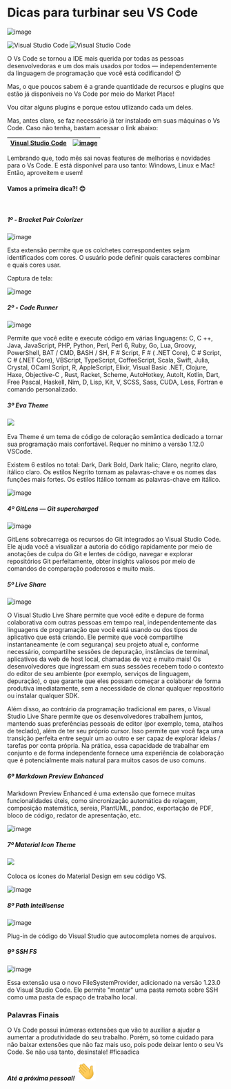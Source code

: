 # Dicas para turbinar seu VS Code

![image](https://user-images.githubusercontent.com/72177982/104915128-f49aea80-596e-11eb-8480-dfb646f5070a.png)

![Visual Studio Code](https://img.shields.io/badge/Version-1.0.0-red) ![Visual Studio Code](https://img.shields.io/badge/Visul%20Studio%20Code-Markdown-blue)

O Vs Code se tornou a IDE mais querida por todas as pessoas desenvolvedoras e um dos mais usados por todos — independentemente da linguagem de programação que você está codificando! 😍

Mas, o que poucos sabem é a grande quantidade de recursos e plugins que estão já disponíveis no Vs Code por meio do Market Place! 

Vou citar alguns plugins e porque estou utlizando cada um deles.

Mas, antes claro, se faz necessário já ter instalado em suas máquinas o Vs Code. Caso não tenha, bastam acessar o link abaixo:

<a href="https://code.visualstudio.com/">

Visual Studio Code | ![image](https://user-images.githubusercontent.com/72177982/104917233-e7cbc600-5971-11eb-9cd6-9109b3f18b7c.png)
---------|----------
</a>

Lembrando que, todo mês sai novas features de melhorias e novidades para o Vs Code. E está disponível para uso tanto: Windows, Linux e Mac! Então, aproveitem e usem!

#### Vamos a primeira dica?! 😊
<br/>

##### 1º - Bracket Pair Colorizer

![image](https://user-images.githubusercontent.com/72177982/104917815-b0114e00-5972-11eb-8988-44c8a4c05344.png) 

Esta extensão permite que os colchetes correspondentes sejam identificados com cores. O usuário pode definir quais caracteres combinar e quais cores usar.

Captura de tela:

![image](https://user-images.githubusercontent.com/72177982/104918114-0aaaaa00-5973-11eb-9b2c-f8cadd158e48.png)
<br/>

##### 2º - Code Runner

![image](https://user-images.githubusercontent.com/72177982/104918401-74c34f00-5973-11eb-8e07-0c3f2a3ddfb5.png)

Permite que você edite e execute código em várias  linguagens: C, C ++, Java, JavaScript, PHP, Python, Perl, Perl 6, Ruby, Go, Lua, Groovy, PowerShell, BAT / CMD, BASH / SH, F # Script, F # ( .NET Core), C # Script, C # (.NET Core), VBScript, TypeScript, CoffeeScript, Scala, Swift, Julia, Crystal, OCaml Script, R, AppleScript, Elixir, Visual Basic .NET, Clojure, Haxe, Objective-C , Rust, Racket, Scheme, AutoHotkey, AutoIt, Kotlin, Dart, Free Pascal, Haskell, Nim, D, Lisp, Kit, V, SCSS, Sass, CUDA, Less, Fortran e comando personalizado.
<br/>

##### 3º Eva Theme

<img src="https://user-images.githubusercontent.com/72177982/104919145-89541700-5974-11eb-9486-227df3d07777.png" width="25%">


Eva Theme é um tema de código de coloração semântica dedicado a tornar sua programação mais confortável. Requer no mínimo a versão 1.12.0 VSCode.

Existem 6 estilos no total: Dark, Dark Bold, Dark Italic; Claro, negrito claro, itálico claro. Os estilos Negrito tornam as palavras-chave e os nomes das funções mais fortes. Os estilos Itálico tornam as palavras-chave em itálico.

![image](https://user-images.githubusercontent.com/72177982/104919402-f36cbc00-5974-11eb-8834-aeb855835ab6.png)
<br/>

##### 4º GitLens — Git supercharged

![image](https://user-images.githubusercontent.com/72177982/104919589-421a5600-5975-11eb-845e-cff0fa3fb8d3.png)

GitLens sobrecarrega os recursos do Git integrados ao Visual Studio Code. Ele ajuda você a visualizar a autoria do código rapidamente por meio de anotações de culpa do Git e lentes de código, navegar e explorar repositórios Git perfeitamente, obter insights valiosos por meio de comandos de comparação poderosos e muito mais.
<br/>

##### 5º Live Share

![image](https://user-images.githubusercontent.com/72177982/104919837-ab9a6480-5975-11eb-96ab-b25dc0bf508e.png)

O Visual Studio Live Share permite que você edite e depure de forma colaborativa com outras pessoas em tempo real, independentemente das linguagens de programação que você está usando ou dos tipos de aplicativo que está criando. Ele permite que você compartilhe instantaneamente (e com segurança) seu projeto atual e, conforme necessário, compartilhe sessões de depuração, instâncias de terminal, aplicativos da web de host local, chamadas de voz e muito mais! Os desenvolvedores que ingressam em suas sessões recebem todo o contexto do editor de seu ambiente (por exemplo, serviços de linguagem, depuração), o que garante que eles possam começar a colaborar de forma produtiva imediatamente, sem a necessidade de clonar qualquer repositório ou instalar qualquer SDK.

Além disso, ao contrário da programação tradicional em pares, o Visual Studio Live Share permite que os desenvolvedores trabalhem juntos, mantendo suas preferências pessoais de editor (por exemplo, tema, atalhos de teclado), além de ter seu próprio cursor. Isso permite que você faça uma transição perfeita entre seguir um ao outro e ser capaz de explorar ideias / tarefas por conta própria. Na prática, essa capacidade de trabalhar em conjunto e de forma independente fornece uma experiência de colaboração que é potencialmente mais natural para muitos casos de uso comuns.
<br/>

##### 6º Markdown Preview Enhanced

Markdown Preview Enhanced é uma extensão que fornece muitas funcionalidades úteis, como sincronização automática de rolagem, composição matemática, sereia, PlantUML, pandoc, exportação de PDF, bloco de código, redator de apresentação, etc. 

![image](https://user-images.githubusercontent.com/72177982/104920293-56128780-5976-11eb-9231-d9e3a773af3e.png)
<br/>

##### 7º Material Icon Theme

<img src="https://user-images.githubusercontent.com/72177982/104920431-8823e980-5976-11eb-811f-a770ba5972ba.png" width="25%">


Coloca os ícones do Material Design em seu código VS.

![image](https://user-images.githubusercontent.com/72177982/104920699-f49ee880-5976-11eb-93c4-a0381cfde5f9.png)
<br/>

##### 8º Path Intellisense

![image](https://user-images.githubusercontent.com/72177982/104920884-421b5580-5977-11eb-949e-cebc391c5b0a.png)

Plug-in de código do Visual Studio que autocompleta nomes de arquivos.
<br/>

##### 9º SSH FS

![image](https://user-images.githubusercontent.com/72177982/104921086-a1796580-5977-11eb-92d6-9e6a45ad5218.png)

Essa extensão usa o novo FileSystemProvider, adicionado na versão 1.23.0 do Visual Studio Code. Ele permite "montar" uma pasta remota sobre SSH como uma pasta de espaço de trabalho local.
<br/>

### Palavras Finais
O Vs Code possui inúmeras extensões que vão te auxiliar a ajudar a aumentar a produtividade do seu trabalho. Porém, só tome cuidado para não baixar extensões que não faz mais uso, pois pode deixar lento o seu Vs Code. Se não usa tanto, desinstale! #ficaadica

***Até a próxima pessoal!*** <img src="https://github.com/bruno28051988/bruno28051988/blob/main/hey.gif?raw=true" width="45px">

